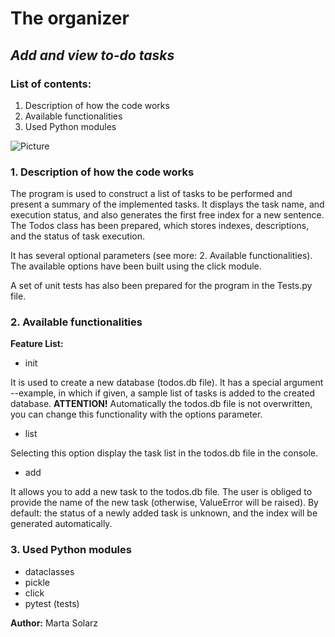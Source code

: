 # The organizer #
## *Add and view to-do tasks* ##

### List of contents: ###
1. Description of how the code works
2. Available functionalities
3. Used Python modules

![Picture](https://images2.minutemediacdn.com/image/upload/c_fill,w_1080,ar_16:9,f_auto,q_auto,g_auto/shape%2Fcover%2Fsport%2F94735-istock-863607936-b27c422700db46a2d9b0c224305663d6.jpg)

### 1. Description of how the code works ###

The program is used to construct a list of tasks to be performed and present a summary of the implemented tasks. It displays the task name, and execution status, and also generates the first free index for a new sentence. The Todos class has been prepared, which stores indexes, descriptions, and the status of task execution.

It has several optional parameters (see more: 2. Available functionalities). The available options have been built using the click module. 

A set of unit tests has also been prepared for the program in the Tests.py file.

### 2. Available functionalities ###

**Feature List:**
- init 

It is used to create a new database (todos.db file). It has a special argument --example, in which if given, a sample list of tasks is added to the created database. 
**ATTENTION!** Automatically the todos.db file is not overwritten, you can change this functionality with the options parameter.

- list

Selecting this option display the task list in the todos.db file in the console.

- add

It allows you to add a new task to the todos.db file. The user is obliged to provide the name of the new task (otherwise, ValueError will be raised). By default: the status of a newly added task is unknown, and the index will be generated automatically.

### 3. Used Python modules ###
- dataclasses
- pickle
- click
- pytest (tests)

**Author:** Marta Solarz
